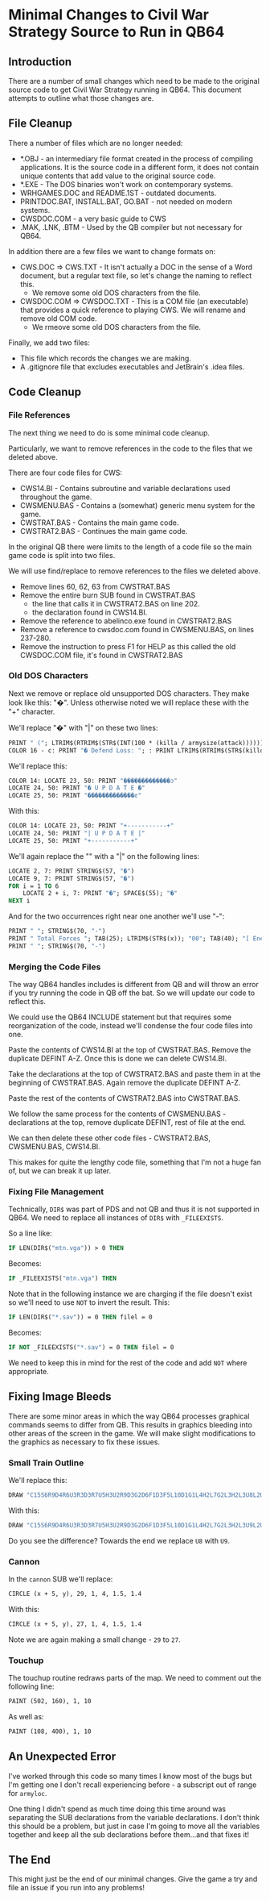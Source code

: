 # Minimal Changes to Civil War Strategy Source to Run in QB64

## Introduction

There are a number of small changes which need to be made to the original source code to get Civil War Strategy running in QB64. This document attempts to outline what those changes are.

## File Cleanup

There a number of files which are no longer needed:

- *.OBJ - an intermediary file format created in the process of compiling applications. It is the source code in a different form, it does not contain unique contents that add value to the original source code.
- *.EXE - The DOS binaries won't work on contemporary systems.
- WRHGAMES.DOC and README.1ST - outdated documents.
- PRINTDOC.BAT, INSTALL.BAT, GO.BAT - not needed on modern systems.
- CWSDOC.COM - a very basic guide to CWS
- .MAK, .LNK, .BTM - Used by the QB compiler but not necessary for QB64.

In addition there are a few files we want to change formats on:

- CWS.DOC => CWS.TXT - It isn't actually a DOC in the sense of a Word document, but a regular text file, so let's change the naming to reflect this.
    - We remove some old DOS characters from the file.
- CWSDOC.COM => CWSDOC.TXT - This is a COM file (an executable) that provides a quick reference to playing CWS. We will rename and remove old COM code.
    - We rmeove some old DOS characters from the file.

Finally, we add two files:

- This file which records the changes we are making.
- A .gitignore file that excludes executables and JetBrain's .idea files.

## Code Cleanup

### File References

The next thing we need to do is some minimal code cleanup.

Particularly, we want to remove references in the code to the files that we deleted above.

There are four code files for CWS:

- CWS14.BI - Contains subroutine and variable declarations used throughout the game.
- CWSMENU.BAS - Contains a (somewhat) generic menu system for the game.
- CWSTRAT.BAS - Contains the main game code.
- CWSTRAT2.BAS - Continues the main game code.

In the original QB there were limits to the length of a code file so the main game code is split into two files.

We will use find/replace to remove references to the files we deleted above.

- Remove lines 60, 62, 63 from CWSTRAT.BAS
- Remove the entire burn SUB found in CWSTRAT.BAS
    - the line that calls it in CWSTRAT2.BAS on line 202. 
    - the declaration found in CWS14.BI.
- Remove the reference to abelinco.exe found in CWSTRAT2.BAS
- Remove a reference to cwsdoc.com found in CWSMENU.BAS, on lines 237-280.
- Remove the instruction to press F1 for HELP as this called the old CWSDOC.COM file, it's found in CWSTRAT2.BAS

### Old DOS Characters
Next we remove or replace old unsupported DOS characters. They make look like this: "�". Unless otherwise noted we will replace these with the "+" character.

We'll replace "�" with "|" on these two lines:
```vb
PRINT " ("; LTRIM$(RTRIM$(STR$(INT(100 * (killa / armysize(attack)))))); "%) �";
COLOR 16 - c: PRINT "� Defend Loss: "; : PRINT LTRIM$(RTRIM$(STR$(killd)) + "00"); "/";
```

We'll replace this:
```vb
COLOR 14: LOCATE 23, 50: PRINT "�������������ͻ"
LOCATE 24, 50: PRINT "� U P D A T E �"
LOCATE 25, 50: PRINT "�������������ͼ"
```
With this:
```vb
COLOR 14: LOCATE 23, 50: PRINT "+-----------+"
LOCATE 24, 50: PRINT "| U P D A T E |"
LOCATE 25, 50: PRINT "+-----------+"
```

We'll again replace the "" with a "|" on the following lines:
```vb
LOCATE 2, 7: PRINT STRING$(57, "�")
LOCATE 9, 7: PRINT STRING$(57, "�")
FOR i = 1 TO 6
	LOCATE 2 + i, 7: PRINT "�"; SPACE$(55); "�"
NEXT i
```

And for the two occurrences right near one another we'll use "-":
```vb
PRINT " "; STRING$(70, "-")
PRINT " Total Forces "; TAB(25); LTRIM$(STR$(x)); "00"; TAB(40); "[ Enemy Forces "; LTRIM$(STR$(INT(aggress! * x))); "00 ]"
PRINT " "; STRING$(70, "-")
```

### Merging the Code Files
The way QB64 handles includes is different from QB and will throw an error if you try running the code in QB off the bat. So we will update our code to reflect this.

We could use the QB64 INCLUDE statement but that requires some reorganization of the code, instead we'll condense the four code files into one.

Paste the contents of CWS14.BI at the top of CWSTRAT.BAS. Remove the duplicate DEFINT A-Z. Once this is done we can delete CWS14.BI.

Take the declarations at the top of CWSTRAT2.BAS and paste them in at the beginning of CWSTRAT.BAS. Again remove the duplicate DEFINT A-Z.

Paste the rest of the contents of CWSTRAT2.BAS into CWSTRAT.BAS.

We follow the same process for the contents of CWSMENU.BAS - declarations at the top, remove duplicate DEFINT, rest of file at the end.

We can then delete these other code files - CWSTRAT2.BAS, CWSMENU.BAS, CWS14.BI.

This makes for quite the lengthy code file, something that I'm not a huge fan of, but we can break it up later.

### Fixing File Management

Technically, `DIR$` was part of PDS and not QB and thus it is not supported in QB64. We need to replace all instances of `DIR$` with `_FILEEXISTS`.

So a line like:
```vb
IF LEN(DIR$("mtn.vga")) > 0 THEN
```
Becomes:
```vb
IF _FILEEXISTS("mtn.vga") THEN
```

Note that in the following instance we are charging if the file doesn't exist so we'll need to use `NOT` to invert the result. This:
```vb
IF LEN(DIR$("*.sav")) = 0 THEN filel = 0
```
Becomes:
```vb
IF NOT _FILEEXISTS("*.sav") = 0 THEN filel = 0
```
We need to keep this in mind for the rest of the code and add `NOT` where appropriate.

## Fixing Image Bleeds
There are some minor areas in which the way QB64 processes graphical commands seems to differ from QB. This results in graphics bleeding into other areas of the screen in the game. We will make slight modifications to the graphics as necessary to fix these issues.


### Small Train Outline
We'll replace this:
```vb
DRAW "C15S6R9D4R6U3R3D3R7U5H3U2R9D3G2D6F1D3F5L10D1G1L4H2L7G2L3H2L3U8L2U5R1BF4"
```
With this:
```vb
DRAW "C15S6R9D4R6U3R3D3R7U5H3U2R9D3G2D6F1D3F5L10D1G1L4H2L7G2L3H2L3U9L2U5R1BF4"
```

Do you see the difference? Towards the end we replace `U8` with `U9`.

### Cannon

In the `cannon` SUB we'll replace:
```vb
CIRCLE (x + 5, y), 29, 1, 4, 1.5, 1.4
```
With this:
```vb
CIRCLE (x + 5, y), 27, 1, 4, 1.5, 1.4
```

Note we are again making a small change - `29` to `27`.

### Touchup
The touchup routine redraws parts of the map. We need to comment out the following line:
```vb
PAINT (502, 160), 1, 10
```

As well as:
```vb
PAINT (108, 400), 1, 10
```

## An Unexpected Error
I've worked through this code so many times I know most of the bugs but I'm getting one I don't recall experiencing before - a subscript out of range for `armyloc`.

One thing I didn't spend as much time doing this time around was separating the SUB declarations from the variable declarations. I don't think this should be a problem, but just in case I'm going to move all the variables together and keep all the sub declarations before them...and that fixes it!

## The End
This might just be the end of our minimal changes. Give the game a try and file an issue if you run into any problems!